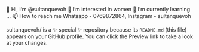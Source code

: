 👋 Hi, I’m @sultanquevoh
👀 I’m interested in women
🌱 I’m currently learning ...
📫 How to reach me Whatsapp - 0769872864,  Instagram - sultanquevoh

sultanquevoh/ is a ✨ special ✨ repository because its `README.md` (this file) appears on your GitHub profile.
You can click the Preview link to take a look at your changes.
